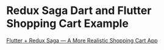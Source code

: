 # Redux Saga Dart and Flutter Shopping Cart Example

[Flutter + Redux Saga — A More Realistic Shopping Cart App](https://medium.com/@bilal_73055/flutter-redux-saga-a-more-realistic-shopping-cart-app-f9a2079f5fc)

